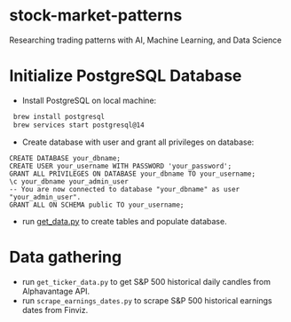 # stock-market-patterns
Researching trading patterns with AI, Machine Learning, and Data Science 

# Initialize PostgreSQL Database
- Install PostgreSQL on local machine:
```bash
 brew install postgresql
 brew services start postgresql@14
 ```
- Create database with user and grant all privileges on database:
```postgresql
CREATE DATABASE your_dbname;
CREATE USER your_username WITH PASSWORD 'your_password';
GRANT ALL PRIVILEGES ON DATABASE your_dbname TO your_username;
\c your_dbname your_admin_user
-- You are now connected to database "your_dbname" as user "your_admin_user".
GRANT ALL ON SCHEMA public TO your_username;
```
- run [get_data.py](src/get_data.py) to create tables and populate database.

# Data gathering
- run `get_ticker_data.py` to get S&P 500 historical daily candles from Alphavantage API.
- run `scrape_earnings_dates.py` to scrape S&P 500 historical earnings dates from Finviz.

